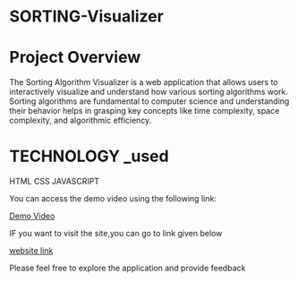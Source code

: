 # SORTING-Visualizer
<h1>Project Overview</h1>
<p>The Sorting Algorithm Visualizer is a web application that allows users to interactively visualize and understand how various sorting algorithms work. Sorting algorithms are fundamental to computer science and understanding their behavior helps in grasping key concepts like time complexity, space complexity, and algorithmic efficiency.</p>
<h1>TECHNOLOGY _used</h1>
<p>HTML CSS JAVASCRIPT</p>
<p>You can access the demo video using the following link:
</p>
<a href="https://drive.google.com/file/d/1l_7ct6eUUisqrVM8iCbiqfiSSw2vJfPs/view?usp=sharing" target="_blank">Demo Video</a>
<p>IF you want to visit the site,you can go to link given below</p>
<a href="(https://nitish-kumar-ngh.github.io/SORTING-Visualizer/)" target="_blank">website link</a>
<p>Please feel free to explore the application and provide feedback</p>
